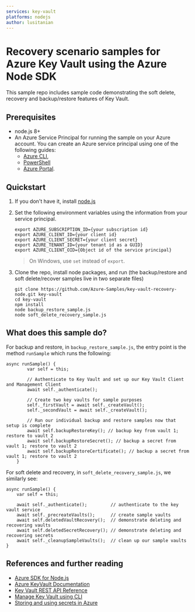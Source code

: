 ```yaml
---
services: key-vault
platforms: nodejs
author: lusitanian
---
```


# Recovery scenario samples for Azure Key Vault using the Azure Node SDK

This sample repo includes sample code demonstrating the soft delete, recovery and backup/restore features of Key Vault.

## Prerequisites
 * node.js 8+
 * An Azure Service Principal for running the sample on your Azure account. You can create an Azure service principal using one of the following guides:
     - [Azure CLI](https://azure.microsoft.com/documentation/articles/resource-group-authenticate-service-principal-cli/),
     - [PowerShell](https://azure.microsoft.com/documentation/articles/resource-group-authenticate-service-principal/)
     - [Azure Portal](https://azure.microsoft.com/documentation/articles/resource-group-create-service-principal-portal/). 

     
## Quickstart
1. If you don't have it, install [node.js](https://nodejs.org)
2. Set the following environment variables using the information from your service principal.
   ```
   export AZURE_SUBSCRIPTION_ID={your subscription id}
   export AZURE_CLIENT_ID={your client id}
   export AZURE_CLIENT_SECRET={your client secret}
   export AZURE_TENANT_ID={your tenant id as a GUID}
   export AZURE_CLIENT_OID={Object id of the service principal}
   ```
   > On Windows, use `set` instead of `export`.

3. Clone the repo, install node packages, and run (the backup/restore and soft delete/recover samples live in two separate files)
     ```
     git clone https://github.com/Azure-Samples/key-vault-recovery-node.git key-vault
     cd key-vault
     npm install
     node backup_restore_sample.js
     node soft_delete_recovery_sample.js
     ```

## What does this sample do?
For backup and restore, in `backup_restore_sample.js`, the entry point is the method `runSample` which runs the following:
  ```
  async runSample() {
          var self = this;
          
          // Authenticate to Key Vault and set up our Key Vault Client and Management Client
          await self._authenticate(); 
          
          // Create two key vaults for sample purposes
          self._firstVault = await self._createVault();
          self._secondVault = await self._createVault();
          
          // Run our individual backup and restore samples now that setup is complete
          await self.backupRestoreKey(); // backup key from vault 1; restore to vault 2
          await self.backupRestoreSecret(); // backup a secret from vault 1; restore to vault 2
          await self.backupRestoreCertificate(); // backup a secret from vault 1; restore to vault 2
      }
  ```

For soft delete and recovery, in `soft_delete_recovery_sample.js`, we similarly see:
  ```
  async runSample() {
      var self = this;

      await self._authenticate();         // authenticate to the key vault service
      await self._precreateVaults();      // create sample vaults
      await self.deletedVaultRecovery();  // demonstrate deleting and recovering vaults
      await self.deletedSecretRecovery(); // demonstrate deleting and recovering secrets 
      await self._cleanupSampleVaults();  // clean up our sample vaults
  }
  ```

## References and further reading

- [Azure SDK for Node.js](https://github.com/Azure/azure-sdk-for-node)
- [Azure KeyVault Documentation](https://azure.microsoft.com/en-us/documentation/services/key-vault/)
- [Key Vault REST API Reference](https://msdn.microsoft.com/en-us/library/azure/dn903609.aspx)
- [Manage Key Vault using CLI](https://azure.microsoft.com/en-us/documentation/articles/key-vault-manage-with-cli/)
- [Storing and using secrets in Azure](https://blogs.msdn.microsoft.com/dotnet/2016/10/03/storing-and-using-secrets-in-azure/)
